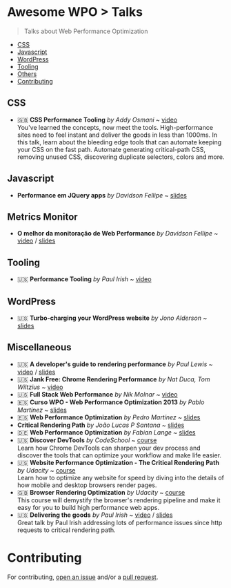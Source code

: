 # Awesome WPO > Talks

> Talks about Web Performance Optimization

- [CSS](#css)
- [Javascript](#javascript)
- [WordPress](#wordpress)
- [Tooling](#tooling)
- [Others](#others)
- [Contributing](#contributing)


## CSS

* :gb: **CSS Performance Tooling** _by Addy Osmani_ ~ [video](https://www.youtube.com/watch?v=FEs2jgZBaQA)
<br>You've learned the concepts, now meet the tools. High-performance sites need to feel instant and deliver the goods in less than 1000ms. In this talk, learn about the bleeding edge tools that can automate keeping your CSS on the fast path. Automate generating critical-path CSS, removing unused CSS, discovering duplicate selectors, colors and more.

## Javascript

* **Performance em JQuery apps** _by Davidson Fellipe_ ~ [slides](http://www.slideshare.net/davidsonfellipe/jqueryperf)

## Metrics Monitor

* **O melhor da monitoração de Web Performance** _by Davidson Fellipe_ ~ [video](http://www.youtube.com/watch?v=mHFuWVyxcTg) / [slides](http://www.slideshare.net/davidsonfellipe/o-melhor-da-monitoracao-de-web-performance)

## Tooling

* :us: **Performance Tooling** _by Paul Irish_ ~ [video](https://www.youtube.com/watch?v=HAqjyCH_LOE)

## WordPress

* :us: **Turbo-charging your WordPress website** _by Jono Alderson_ ~ [slides](https://www.jonoalderson.com/events-presentations/searchlove-2014-turbo-charging-wordpress-website-cheat-sheet/)

## Miscellaneous

* :us: **A developer's guide to rendering performance** _by Paul Lewis_ ~ [video](http://vimeo.com/77591536) / [slides](https://speakerdeck.com/paullewis/a-developers-guide-to-rendering-performance)
* :us: **Jank Free: Chrome Rendering Performance** _by Nat Duca, Tom Wiltzius_ ~ [video](http://vimeo.com/77591536)
* :us: **Full Stack Web Performance** _by Nik Molnar_ ~ [video](https://vimeo.com/97415381)
* :es: **Curso WPO - Web Performance Optimization 2013** _by Pablo Martinez_ ~ [slides](http://www.slideshare.net/pablomartinezfernandez/curso-wpopol)
* :es: **Web Performance Optimization** _by Pedro Martínez_ ~ [slides](http://www.slideshare.net/pemargo1/wpo-congreso-seo4seos)
* **Critical Rendering Path** _by João Lucas P Santana_ ~ [slides](https://docs.google.com/presentation/d/1QbZpQklANUJn65yXdC-2uFTanK_rrjgs2YVnbw891iQ/edit?usp=sharing)
* :de: **Web Performance Optimization** _by Fabian Lange_ ~ [slides](http://www.slideshare.net/fabianlange/web-performance-optimization-jax-2011-talk)
* :us: **Discover DevTools** _by CodeSchool_ ~ [course](https://www.codeschool.com/courses/discover-devtools)
<br>Learn how Chrome DevTools can sharpen your dev process and discover the tools that can optimize your workflow and make life easier.
* :us: **Website Performance Optimization - The Critical Rendering Path** _by Udacity_ ~ [course](https://www.udacity.com/course/ud884)
<br>Learn how to optimize any website for speed by diving into the details of how mobile and desktop browsers render pages.
* :gb: **Browser Rendering Optimization** _by Udacity_ ~ [course](https://www.udacity.com/course/ud860)
<br>This course will demystify the browser's rendering pipeline and make it easy for you to build high performance web apps.
* :us: **Delivering the goods** _by Paul Irish_ ~ [video](https://www.youtube.com/watch?v=R8W_6xWphtw) / [slides](https://docs.google.com/presentation/d/1MtDBNTH1g7CZzhwlJ1raEJagA8qM3uoV7ta6i66bO2M/present#slide=id.p19)
<br>Great talk by Paul Irish addressing lots of performance issues since http requests to critical rendering path.

# Contributing

For contributing, [open an issue](https://github.com/davidsonfellipe/awesome-wpo/issues) and/or a [pull request](https://github.com/davidsonfellipe/awesome-wpo/pulls).
